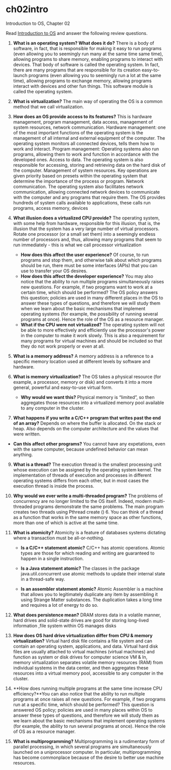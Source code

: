# ch02intro
Introduction to OS, Chapter 02

Read [Introduction to OS](http://pages.cs.wisc.edu/~remzi/OSTEP/intro.pdf) and answer the following review questions.

1. **What is an operating system? What does it do?**  There is a body of software, in fact, that is responsible for making it
easy to run programs (even allowing you to seemingly run many at the same time
same time), allowing programs to share memory, enabling programs to
interact with devices. That body of software is called the operating system.
In fact, there are many programs that are responsible for its creation
easy-to-launch programs (even allowing you to seemingly run a lot
at the same time), allowing programs to exchange memory, allowing programs
interact with devices and other fun things. This software module is called the operating system.
2. **What is virtualization?** The main way of operating the OS is a common method that
we call virtualization.
3. **How does an OS provide access to its features?** This is hardware management, program management, data access, management of system resources, network communication. Hardware management: one of the most important functions of the operating system is the management of all internal and external equipment of the computer. The operating system monitors all connected devices, tells them how to work and interact. Program management: Operating systems also run programs, allowing them to work and function in accordance with the developed ones. Access to data. The operating system is also responsible for accessing, storing and retrieving data on the hard disk of the computer. Management of system resources. Key operations are given priority based on presets within the operating system that determine the importance of the process or program. Network communication. The operating system also facilitates network communication, allowing connected network devices to communicate with the computer and any programs that require them. The OS provides hundreds of system calls available to applications, these calls run programs, access memory, devices
4. **What illusion does a virtualized CPU provide?** The operating system, with some help from hardware,
responsible for this illusion, that is, the illusion that the system has
a very large number of virtual processors. Rotate one processor (or a small set
them) into a seemingly endless number of processors and, thus, allowing many
programs that seem to run immediately - this is what we call processor virtualization


    - **How does this affect the user experience?** Of course, to run programs and stop them, and otherwise talk about which programs should be run, there must be some interfaces (APIs) that you can use to transfer your OS desires.
    - **How does this affect the developer experience?** You may also notice that the ability to run multiple programs simultaneously raises new questions. For example, if two programs want to work at a certain time, which should be performed? The OS policy answers this question; policies are used in many different places in the OS to answer these types of questions, and therefore we will study them when we learn about the basic mechanisms that implement operating systems (for example, the possibility of running several programs at once). Hence the role of the OS as a resource manager.
    - **What if the CPU were not virtualized?** The operating system will not be able to more effectively and efficiently use the processor's power in the computer to make it work slowly. This is also a requirement for many programs for virtual machines and should be included so that they do not work properly or even at all.
5. **What is a memory address?** A memory address is a reference to a specific memory location used at different levels by software and hardware.
6. **What is memory virtualization?** The OS takes a physical resource (for example, a processor, memory or disk) and converts it into a more general, powerful and easy-to-use virtual form.
    - **Why would we want this?** Physical memory is “limited”, so then aggregates those resources into a virtualized memory pool available to any computer in the cluster. 


8. **What happens if you write a C/C++ program that writes past the end of an array?**  Depends on where the buffer is allocated. On the stack or heap. Also depends on the computer architecture and the values that were written.
 - **Can this affect other programs?** You cannot have any expetations, even with the same computer, because undefined behavior can mean anything.
     
9. **What is a thread?** 
The execution thread is the smallest processing unit whose execution can be assigned by the operating system kernel. The implementation of threads of execution and processes in different operating systems differs from each other, but in most cases the execution thread is inside the process.

10. **Why would we ever write a multi-threaded program?** The problems of concurrency are no longer limited to the OS itself. Indeed, modern multi-threaded programs demonstrate the same problems. The main program creates two threads using Pthread create () 6. You can think of a thread as a function that works in the same memory space as other functions, more than one of which is active at the same time.
11. **What is atomicity?** Atomicity is a feature of databases systems dictating where a transaction must be all-or-nothing.

    - **Is a C/C++ statement atomic?** C/C++ has atomic operations. Atomic types are those for which reading and writing are guaranteed to happen in a single instruction. 

    - **Is a Java statement atomic?** The classes in the package java.util.concurrent use atomic methods to update their internal state in a thread-safe way.  
    - **Is an assembler statement atomic?**  Atomic Assembler is a machine that allows you to legitimately duplicate any item by assembling it using Strange Matter substances. The duplication takes a long time and requires a lot of energy to do so.


13. **What does persistence mean?** DRAM stores data in a volatile manner, hard drives and solid-state drives are good for storing long-lived information ,file system within OS manages disks


14. **How does OS hard drive virtualization differ from CPU & memory virtualization?** Virtual hard disk file contains a file system and can contain an operating system, applications, and data. Virtual hard disk files are usually attached to virtual machines (virtual machines) and function as system or disk drives for computer science VM & In, memory virtualization separates volatile memory resources (RAM) from individual systems in the data center, and then aggregates these resources into a virtual memory pool, accessible to any computer in the cluster.
15. **How does running multiple programs at the same time increase CPU efficiency?**You can also notice that the ability to run multiple programs at once
raises all new questions. For example, if two programs run at a specific time, which should be performed? This question is answered OS policy; policies are used in many places within OS to answer these types of questions, and therefore we will study them as we learn about the basic mechanisms that implement operating systems (for example, the ability to run several programs at once). Hence the role of OS as a resource manager.
16. **What is multiprogramming?** Multiprogramming is a rudimentary form of parallel processing, in which several programs are simultaneously launched on a uniprocessor computer. In particular, multiprogramming has become commonplace because of the desire to better use machine resources.
